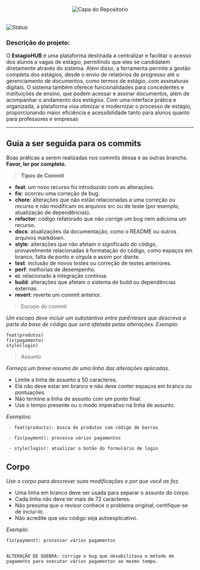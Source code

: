 
<div align="center">
  <img src="https://github.com/user-attachments/assets/da6e85d6-eef1-4f54-9cdf-532a91d7bbf4" alt="Capa do Repositorio">
</div>

<br>

![Status](http://img.shields.io/static/v1?label=STATUS&message=EM-DESENVOLVIMENTO&color=yellow&style=for-the-badge)

### Descrição do projeto: 

O **EstagioHUB** é uma plataforma destinada a centralizar e facilitar o acesso dos alunos a vagas de estágio, permitindo que eles se candidatem diretamente através do sistema. Além disso, a ferramenta permite a gestão completa dos estágios, desde o envio de relatórios de progresso até o gerenciamento de documentos, como termos de estágio, com assinaturas digitais. O sistema também oferece funcionalidades para concedentes e instituições de ensino, que podem acessar e assinar documentos, além de acompanhar o andamento dos estágios. Com uma interface prática e organizada, a plataforma visa otimizar e modernizar o processo de estágio, proporcionando maior eficiência e acessibilidade tanto para alunos quanto para professores e empresas

<hr>

## Guia a ser seguida para os commits

Boas práticas a serem realizadas nos commits dessa e as outras branchs. **Favor, ler por completo.**

> **Tipos de Commit**

- **feat**: um novo recurso foi introduzido com as alterações.
- **fix**: ocorreu uma correção de bug.
- **chore**: alterações que não estão
  relacionadas a uma correção ou recurso e não modificam os arquivos src ou de teste (por exemplo, atualização de dependências).
- **refactor**: código refatorado que não corrige um bug nem adiciona um
  recurso.
- **docs**: atualizações da documentação, como o README ou outros arquivos
  markdown.
- **style**: alterações que não afetam o significado do código,
  provavelmente relacionadas à formatação do código, como espaços em branco, falta de ponto e vírgula e assim por diante.
- **test**: inclusão de novos testes ou correção de testes anteriores.
- **perf**: melhorias de desempenho.
- **ci**: relacionado à integração contínua.
- **build**: alterações que afetam o sistema de build ou dependências
  externas.
- **revert**: reverte um commit anterior.

> Escopo do commit

_Um escopo deve incluir um substantivo entre parênteses que descreva a parte da base de código que será afetada pelas alterações. Exemplo:_

    feat(produtos)
    fix(pagamento)
    style(login)

> Assunto

_Forneça um breve resumo de uma linha das alterações aplicadas._

- Limite a linha de assunto a 50 caracteres.
- Ela não deve estar em branco e não deve conter espaços em branco ou
  pontuações.
- Não termine a linha de assunto com um ponto final.
- Use o tempo presente ou o modo imperativo na linha de assunto.

_Exemplos:_

     - feat(products): busca de produtos com código de barras

     - fix(payment): processa vários pagamentos

     - style(login): atualizar o botão do formulário de login

## **Corpo**

_Use o corpo para descrever suas modificações e por que você as fez._

- Uma linha em branco deve ser usada para separar o assunto do corpo.
- Cada linha não deve ter mais de 72 caracteres.
- Não presuma que o revisor conhece o problema original; certifique-se
  de incluí-lo.
- Não acredite que seu código seja autoexplicativo.

_Exemplo:_

    fix(payment): processar vários pagamentos


    ALTERAÇÃO DE QUEBRA: corrige o bug que desabilitava o método de pagamento para executar vários pagamentos ao mesmo tempo.
